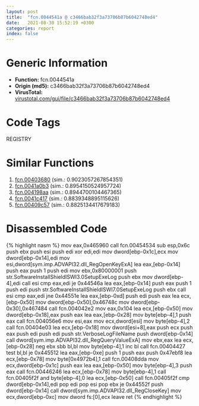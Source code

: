 ```yaml
---
layout: post
title:  "fcn.0044541a @ c3466bab32f3a73706b87b6042748ed4"
date:   2021-08-30 15:52:19 +0300
categories: report
index: false
---
```


# Generic Information
- **Function:** fcn.0044541a
- **Origin (md5):** c3466bab32f3a73706b87b6042748ed4
- **VirusTotal:** [virustotal.com/gui/file/c3466bab32f3a73706b87b6042748ed4][virustotal_ref]

# Code Tags
<span class="tag" id="REGISTRY">REGISTRY</span>


# Similar Functions

1. [fcn.00403680][similar_1_ref] (sim.: 0.9023057267854351)
2. [fcn.0041a0b3][similar_2_ref] (sim.: 0.8954150524957724)
3. [fcn.004198aa][similar_3_ref] (sim.: 0.8944700104467365)
4. [fcn.0041c417][similar_4_ref] (sim.: 0.8839348895115626)
5. [fcn.00409c57][similar_5_ref] (sim.: 0.8825134417679183)


# Disassembled Code

{% highlight nasm %}
mov eax,0x465960
call fcn.00454534
sub esp,0x6c
push ebx
push esi
push edi
xor edi,edi
mov dword[ebp-0x1c],ecx
mov dword[ebp-0x14],edi
mov esi,dword[sym.imp.ADVAPI32.dll_RegOpenKeyExA]
lea eax,[ebp-0x14]
push eax
push 1
push edi
mov ebx,0x80000001
push str.SoftwareInstallShieldISWI3.0SetupExeLog
push ebx
mov dword[ebp-4],edi
call esi
cmp eax,edi
je 0x44546a
lea eax,[ebp-0x14]
push eax
push 1
push edi
push str.SoftwareInstallShieldISWI7.0SetupExeLog
push ebx
call esi
cmp eax,edi
jne 0x44551e
lea eax,[ebp-0xd]
push edi
push eax
lea ecx,[ebp-0x50]
mov dword[ebp-0x50],0x46748c
mov dword[ebp-0x30],0x467484
call fcn.004042e2
mov eax,0x104
lea ecx,[ebp-0x50]
mov dword[ebp-0x18],eax
push eax
lea eax,[ebp-0x28]
mov byte[ebp-4],1
push eax
call fcn.004056e6
mov esi,eax
mov ecx,dword[esi]
mov byte[ebp-4],2
call fcn.00404e03
lea ecx,[ebp-0x18]
mov dword[esi+8],eax
push ecx
push eax
push edi
push edi
push str.VerboseLogFileName
push dword[ebp-0x14]
call dword[sym.imp.ADVAPI32.dll_RegQueryValueExA]
mov ebx,eax
lea ecx,[ebp-0x28]
neg ebx
sbb bl,bl
mov byte[ebp-4],1
inc bl
call fcn.00404427
test bl,bl
je 0x445512
lea eax,[ebp-0xe]
push 1
push eax
push 0x47ebf8
lea ecx,[ebp-0x78]
mov byte[0x4972b4],1
call fcn.00408dda
mov ecx,dword[ebp-0x1c]
push eax
lea eax,[ebp-0x50]
mov byte[ebp-4],3
push eax
call fcn.00446246
lea ecx,[ebp-0x78]
mov byte[ebp-4],1
call fcn.00405f2f
and byte[ebp-4],0
lea ecx,[ebp-0x50]
call fcn.00405f2f
cmp dword[ebp-0x14],edi
pop edi
pop esi
pop ebx
je 0x44552f
push dword[ebp-0x14]
call dword[sym.imp.ADVAPI32.dll_RegCloseKey]
mov ecx,dword[ebp-0xc]
mov dword fs:[0],ecx
leave 
ret 
{% endhighlight %}


[similar_1_ref]: /report/fcn.00403680@c3466bab32f3a73706b87b6042748ed4
[similar_2_ref]: /report/fcn.0041a0b3@c3466bab32f3a73706b87b6042748ed4
[similar_3_ref]: /report/fcn.004198aa@c3466bab32f3a73706b87b6042748ed4
[similar_4_ref]: /report/fcn.0041c417@c3466bab32f3a73706b87b6042748ed4
[similar_5_ref]: /report/fcn.00409c57@ab923633032c47ff6d9c40ed36a40b2b
[virustotal_ref]: https://www.virustotal.com/gui/file/c3466bab32f3a73706b87b6042748ed4